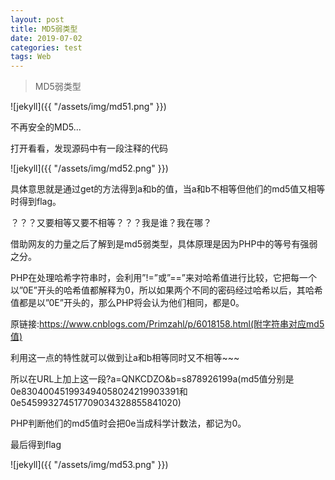 ```yaml
---
layout: post
title: MD5弱类型
date: 2019-07-02
categories: test
tags: Web
---
```

>    MD5弱类型

![jekyll]({{ "/assets/img/md51.png" }})


不再安全的MD5...


打开看看，发现源码中有一段注释的代码


![jekyll]({{ "/assets/img/md52.png" }})

具体意思就是通过get的方法得到a和b的值，当a和b不相等但他们的md5值又相等时得到flag。

 
？？？又要相等又要不相等？？？我是谁？我在哪？


借助网友的力量之后了解到是md5弱类型，具体原理是因为PHP中的等号有强弱之分。


PHP在处理哈希字符串时，会利用”!=”或”==”来对哈希值进行比较，它把每一个以”0E”开头的哈希值都解释为0，所以如果两个不同的密码经过哈希以后，其哈希值都是以”0E”开头的，那么PHP将会认为他们相同，都是0。


原链接:https://www.cnblogs.com/Primzahl/p/6018158.html(附字符串对应md5值)


利用这一点的特性就可以做到让a和b相等同时又不相等~~~


所以在URL上加上这一段?a=QNKCDZO&b=s878926199a(md5值分别是0e830400451993494058024219903391和0e545993274517709034328855841020)


PHP判断他们的md5值时会把0e当成科学计数法，都记为0。


最后得到flag


![jekyll]({{ "/assets/img/md53.png" }})